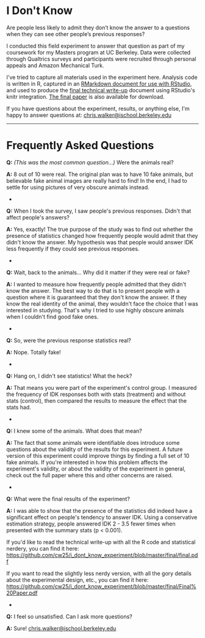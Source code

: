 # I Don't Know

Are people less likely to admit they don’t know the answer to a questions when they can see other people’s previous responses?

I conducted this field experiment to answer that question as part of my coursework for my Masters program at UC Berkeley. Data were collected through Qualtrics surveys and participants were recruited through personal appeals and Amazon Mechanical Turk.

I've tried to capture all materials used in the experiment here. Analysis code is written in R, captured in an [RMarkdown document for use with RStudio](https://github.com/cw25/i_dont_know_experiment/blob/master/final/final.Rmd), and used to produce the [final technical write-up](https://github.com/cw25/i_dont_know_experiment/blob/master/final/final.pdf) document using RStudio's knitr integration. [The final paper](https://github.com/cw25/i_dont_know_experiment/blob/master/final/Final%20Paper.pdf) is also available for download.

If you have questions about the experiment, results, or anything else, I'm happy to answer questions at: chris.walker@ischool.berkeley.edu

***

# Frequently Asked Questions


**Q:** _(This was the most common question...)_ Were the animals real?

**A:** 8 out of 10 were real. The original plan was to have 10 fake animals, but believable fake animal images are really hard to find! In the end, I had to settle for using pictures of very obscure animals instead.

-


**Q:** When I took the survey, I saw people's previous responses. Didn't that affect people's answers?

**A:** Yes, exactly! The true purpose of the study was to find out whether the presence of statistics changed how frequently people would admit that they didn't know the answer. My hypothesis was that people would answer IDK less frequently if they could see previous responses.

-


**Q:** Wait, back to the animals... Why did it matter if they were real or fake?

**A:** I wanted to measure how frequently people admitted that they didn't know the answer. The best way to do that is to present people with a question where it is guaranteed that they don't know the answer. If they know the real identity of the animal, they wouldn't face the choice that I was interested in studying. That's why I tried to use highly obscure animals when I couldn't find good fake ones.

-


**Q:** So, were the previous response statistics real?

**A:** Nope. Totally fake!

-


**Q:** Hang on, I didn't see statistics! What the heck?

**A:** That means you were part of the experiment's control group. I measured the frequency of IDK responses both with stats (treatment) and without stats (control), then compared the results to measure the effect that the stats had.

-


**Q:** I knew some of the animals. What does that mean?

**A:** The fact that some animals were identifiable does introduce some questions about the validity of the results for this experiment. A future version of this experiment could improve things by finding a full set of 10 fake animals. If you're interested in how this problem affects the experiment's validity, or about the validity of the experiment in general, check out the full paper where this and other concerns are raised.

-


**Q:** What were the final results of the experiment?

**A:** I was able to show that the presence of the statistics did indeed have a significant effect on people's tendency to answer IDK. Using a conservative estimation strategy, people answered IDK 2 - 3.5 fewer times when presented with the summary stats (p < 0.001).

If you'd like to read the technical write-up with all the R code and statistical nerdery, you can find it here: https://github.com/cw25/i_dont_know_experiment/blob/master/final/final.pdf

If you want to read the slightly less nerdy version, with all the gory details about the experimental design, etc., you can find it here: https://github.com/cw25/i_dont_know_experiment/blob/master/final/Final%20Paper.pdf

-


**Q:** I feel so unsatisfied. Can I ask more questions?

**A:** Sure! chris.walker@ischool.berkeley.edu


